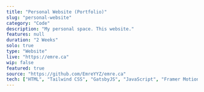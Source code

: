 ```yaml
---
title: "Personal Website (Portfolio)"
slug: "personal-website"
category: "Code"
description: "My personal space. This website."
features: null
duration: "2 Weeks"
solo: true
type: "Website"
live: "https://emre.ca"
wip: false
featured: true
source: "https://github.com/EmreYYZ/emre.ca"
tech: ["HTML", "Tailwind CSS", "GatsbyJS", "JavaScript", "Framer Motion"]
---
```

